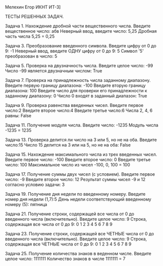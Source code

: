 Мелехин Егор ИКНТ ИТ-3]


ТЕСТЫ РЕШЕННЫХ ЗАДАЧ.

Задача 1. Нахождение дробной части вещественного числа.
Введите вещественное число: абв
Неверный ввод, введите число: 5,25
Дробная часть числа 5,25 = 0,25

Задача 3. Преобразование введенного символа.
Введите цифру от 0 до 9: -1
Неверный ввод, введите ОДНУ цифру от 0 до 9: 5
Символ '5' преобразован в число: 5

Задача 5. Проверка на двузначность числа.
Введите целое число: -99
Число -99 является двузначным числом: True

Задача 7. Проверка на принадлежность числа заданному диапазону.
Введите первую границу диапазона: -100
Введите вторую границу диапазона: 100
Введите число для проверки его принадлежности к заданному диапазону: 0
Число 0 входят в заданный диапазон: True

Задача 9. Проверка равенства введенных чисел.
Введите первое число:2
Введите второе число:4
Введите третье число:6
Числа 2, 4, 6 равны: False

Задача 11. Получение модуля числа.
Введите число: -1235
Модуль числа -1235 = 1235

Задача 13. Проверка делится ли число на 3 или 5, но не на оба.
Введите число:15
Число 15 делится на 3 или на 5, но не на оба: False

Задача 15. Нахождение максимального числа из трех введенных чисел.
Введите первое число: -100
Введите второе число: 0
Введите третье число: 100
Максимальное число из чисел -100, 0, 100 = 100

Задача 17. Получение суммы двух чисел (с условием).
Введите первое число: -9
Введите второе число: 12
Результат суммы чисел -9 и 12 согласно условию задачи: 3

Задача 19. Получение дня недели по введенному номеру.
Введите номер дня недели (1,7):5
День недели соответствующий введенному номеру (5): пятница 

Задача 21. Получение строки, содержащей все числа от 0 до введенного числа (включительно).
Введите целое число: 9
Строка, содержащая все числа от 0 до 9: 0 1 2 3 4 5 6 7 8 9 

Задача 23. Получение строки, содержащей все ЧЕТНЫЕ числа от 0 до введенного числа (включительно).
Введите целое число: 9
Строка, содержащая все ЧЕТНЫЕ числа от 0 до 9: 0 1 2 3 4 5 6 7 8 9 

Задача 25. Получение количества знаков в веденном числе.
Введите целое число: 1111111
Количество знаков в числе 1111111 = 7
